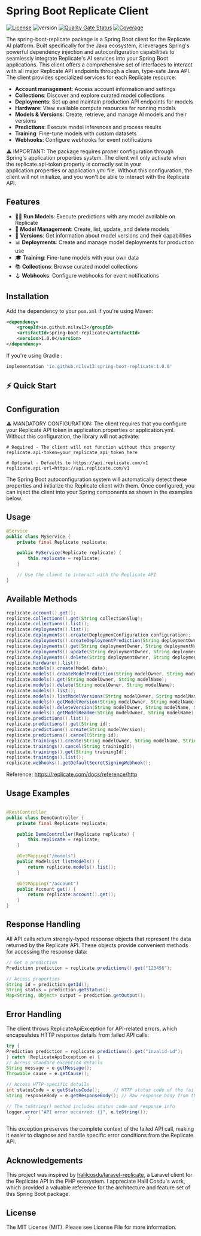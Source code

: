 # Spring Boot Replicate Client 

[![License](https://img.shields.io/badge/license-MIT-blue.svg)](LICENSE)
![version](https://img.shields.io/badge/version-1.0.0-purple)
[![Quality Gate Status](https://sonarcloud.io/api/project_badges/measure?project=nilsw13_Spring-Boot-Replicate&metric=alert_status)](https://sonarcloud.io/summary/new_code?id=nilsw13_Spring-Boot-Replicate)
[![Coverage](https://sonarcloud.io/api/project_badges/measure?project=nilsw13_Spring-Boot-Replicate&metric=coverage&cachebuster=123)](https://sonarcloud.io/summary/new_code?id=nilsw13_Spring-Boot-Replicate)

The spring-boot-replicate package is a  Spring Boot client for the Replicate AI platform. Built specifically for the Java ecosystem, it leverages Spring's powerful dependency injection and autoconfiguration capabilities to seamlessly integrate Replicate's AI services into your Spring Boot applications.
This client offers a comprehensive set of interfaces to interact with all major Replicate API endpoints through a clean, type-safe Java API. The client provides specialized services for each Replicate resource:

- **Account management**: Access account information and settings
- **Collections**: Discover and explore curated model collections
- **Deployments**: Set up and maintain production API endpoints for models
- **Hardware**: View available compute resources for running models
- **Models & Versions**: Create, retrieve, and manage AI models and their versions
- **Predictions**: Execute model inferences and process results
- **Training**: Fine-tune models with custom datasets
- **Webhooks**: Configure webhooks for event notifications

⚠️ IMPORTANT: The package requires proper configuration through Spring's application properties system. The client will only activate when the replicate.api-token property is correctly set in your application.properties or application.yml file. Without this configuration, the client will not initialize, and you won't be able to interact with the Replicate API.


## Features

- 🏃‍♂️ **Run Models**: Execute predictions with any model available on Replicate
- 🤖 **Model Management**: Create, list, update, and delete models
- 🔄 **Versions**: Get information about model versions and their capabilities
- 📊 **Deployments**: Create and manage model deployments for production use
- 🎓 **Training**: Fine-tune models with your own data
- 📚 **Collections**: Browse curated model collections
- 🪝 **Webhooks**: Configure webhooks for event notifications




## Installation

Add the dependency to your `pom.xml` if you're using Maven:

```xml
<dependency>
    <groupId>io.github.nilsw13</groupId>
    <artifactId>spring-boot-replicate</artifactId>
    <version>1.0.0</version>
</dependency>
```


If you're using Gradle : 
```groovy
implementation 'io.github.nilsw13:spring-boot-replicate:1.0.0'
```

## ⚡ Quick Start


## Configuration
⚠️ MANDATORY CONFIGURATION:
The client requires that you configure your Replicate API token in application.properties or application.yml. Without this configuration, the library will not activate:
```properties
# Required - The client will not function without this property
replicate.api-token=your_replicate_api_token_here

# Optional - Defaults to https://api.replicate.com/v1
replicate.api-url=https://api.replicate.com/v1
```

The Spring Boot autoconfiguration system will automatically detect these properties and initialize the Replicate client with them. Once configured, you can inject the client into your Spring components as shown in the examples below.

## Usage
```java
@Service
public class MyService {
    private final Replicate replicate;

    public MyService(Replicate replicate) {
        this.replicate = replicate;
    }

    // Use the client to interact with the Replicate API
}
```

## Available Methods
```java
replicate.account().get();
replicate.collections().get(String collectionSlug);
replicate.collections().list();
replicate.deployments().list();
replicate.deployments().create(DeploymenConfiguration configuration);
replicate.deployments().createDeploymentPrediction(String deploymentOwner, String deploymentName);
replicate.deployments().get(String deploymentOwner, String deploymentName);
replicate.deployments().update(String deploymentOwner, String deploymentName, DeploymentConfiguration changes);
replicate.deployments().delete(String deploymentOwner, String deploymentName);
replicate.hardware().list();
replicate.models().create(Model data);
replicate.models().createModelPrediction(String modelOwner, String modelName);
replicate.models().get(String modelOwner, String modelName);
replicate.models().delete(String modelOwner, String modelName);
replicate.models().list();
replicate.models().listModelVersions(String modelOwner, String modelName);
replicate.models().getModelVersion(String modelOwner, String modelName, String versionId);
replicate.models().deleteVersion(String modelOwner, String modelName, String version);
replicate.models().getModelReadme(String modelOwner, String modelName);
replicate.predictions().list();
replicate.predictions().get(String id);
replicate.predictions().create(String modelVersion);
replicate.predictions().cancel(String id);
replicate.trainings().create(String modelOwner, String modelName, String modelVersion);
replicate.trainings().cancel(String trainingId);
replicate.trainings().get(String trainingId);
replicate.trainings().list();
replicate.webhooks().getDefaultSecretSigningWebhook();
```

Reference: https://replicate.com/docs/reference/http




## Usage Examples
```java

@RestController
public class DemoController {
    private final Replicate replicate;

    public DemoController(Replicate replicate) {
        this.replicate = replicate;
    }

    @GetMapping("/models")
    public ModelList listModels() {
        return replicate.models().list();
    }

    @GetMapping("/account")
    public Account get() {
        return replicate.account().get();
    }
}

```

## Response Handling
All API calls return strongly-typed response objects that represent the data returned by the Replicate API. These objects provide convenient methods for accessing the response data:

```java
// Get a prediction
Prediction prediction = replicate.predictions().get("123456");

// Access properties
String id = prediction.getId();
String status = prediction.getStatus();
Map<String, Object> output = prediction.getOutput();
```


## Error Handling
The client throws ReplicateApiException for API-related errors, which encapsulates HTTP response details from failed API calls:
```java
try {
Prediction prediction = replicate.predictions().get("invalid-id");
} catch (ReplicateApiException e) {
// Access standard exception details
String message = e.getMessage();
Throwable cause = e.getCause();

// Access HTTP-specific details
int statusCode = e.getStatusCode();     // HTTP status code of the failed request
String responseBody = e.getResponseBody(); // Raw response body from the API

// The toString() method includes status code and response info
logger.error("API error occurred: {}", e.toString());
        }
```

This exception preserves the complete context of the failed API call, making it easier to diagnose and handle specific error conditions from the Replicate API.



## Acknowledgements
 This project was inspired by [halilcosdu/laravel-replicate](https://github.com/halilcosdu/laravel-replicate),
 a Laravel client for the Replicate API in the PHP ecosystem. I appreciate Halil Cosdu's work, which provided a valuable reference for the architecture and feature set of this Spring Boot package.


## License
The MIT License (MIT). Please see License File for more information.




